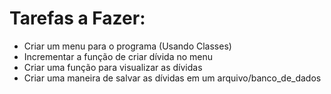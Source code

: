 # Tarefas a Fazer:

- Criar um menu para o programa (Usando Classes)
- Incrementar a função de criar dívida no menu
- Criar uma função para visualizar as dívidas
- Criar uma maneira de salvar as dívidas em um arquivo/banco_de_dados